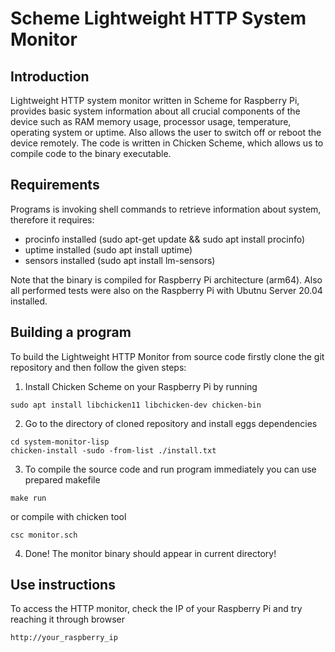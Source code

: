 # Scheme Lightweight HTTP System Monitor

## Introduction

Lightweight HTTP system monitor written in Scheme for Raspberry Pi, provides basic system information about all crucial components of the device such as RAM memory usage, processor usage, temperature, operating system or uptime. Also allows the user to switch off or reboot the device remotely. The code is written in Chicken Scheme, which allows us to compile code to the binary executable.

## Requirements

Programs is invoking shell commands to retrieve information about system, therefore it requires:
- procinfo installed (sudo apt-get update && sudo apt install procinfo)
- uptime installed (sudo apt install uptime)
- sensors installed (sudo apt install lm-sensors)

Note that the binary is compiled for Raspberry Pi architecture (arm64). 
Also all performed tests were also on the Raspberry Pi with Ubutnu Server 20.04 installed.

## Building a program

To build the Lightweight HTTP Monitor from source code firstly clone the git repository and then follow the given steps:

1. Install Chicken Scheme on your Raspberry Pi by running 
```
sudo apt install libchicken11 libchicken-dev chicken-bin
```
2. Go to the directory of cloned repository and install eggs dependencies
```
cd system-monitor-lisp
chicken-install -sudo -from-list ./install.txt
```
3. To compile the source code and run program immediately you can use prepared makefile
```
make run
```
or compile with chicken tool
```
csc monitor.sch
```
4. Done! The monitor binary should appear in current directory!

## Use instructions

To access the HTTP monitor, check the IP of your Raspberry Pi and try reaching it through browser
```
http://your_raspberry_ip
```